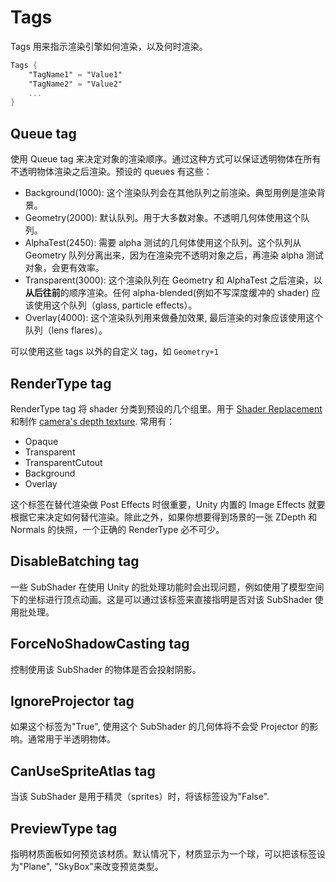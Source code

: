 # Tags                                                                                                                                                                                                                                                                                                                                                                                                                                                                                                                                                                                                                                                                                                                                                                                                                                                                                                                                                                                                                                                                                                                                                                                                                                                                                                                                                                                                                                                                                                                                                                                                                                                                                                                                                                                                                                                                                                                                                                                                                                                                                                                                                                                                                                                                                                                                                                 

Tags 用来指示渲染引擎如何渲染，以及何时渲染。

```glsl
Tags {
    "TagName1" = "Value1"
    "TagName2" = "Value2"
    ...
}

```

## Queue tag

使用 Queue tag 来决定对象的渲染顺序。通过这种方式可以保证透明物体在所有不透明物体渲染之后渲染。预设的 queues 有这些：

- Background(1000): 这个渲染队列会在其他队列之前渲染。典型用例是渲染背景。
- Geometry(2000): 默认队列。用于大多数对象。不透明几何体使用这个队列。
- AlphaTest(2450): 需要 alpha 测试的几何体使用这个队列。这个队列从 Geometry 队列分离出来，因为在渲染完不透明对象之后，再渲染 alpha 测试对象，会更有效率。
- Transparent(3000): 这个渲染队列在 Geometry 和 AlphaTest 之后渲染，以**从后往前**的顺序渲染。任何 alpha-blended(例如不写深度缓冲的 shader) 应该使用这个队列（glass, particle effects）。
- Overlay(4000): 这个渲染队列用来做叠加效果, 最后渲染的对象应该使用这个队列（lens flares）。

可以使用这些 tags 以外的自定义 tag，如 `Geometry+1`

## RenderType tag

RenderType tag 将 shader 分类到预设的几个组里。用于 [Shader Replacement](http://docs.unity3d.com/Manual/SL-ShaderReplacement.html) 和制作 [camera's depth texture](http://docs.unity3d.com/Manual/SL-CameraDepthTexture.html). 常用有：

- Opaque
- Transparent
- TransparentCutout
- Background
- Overlay

这个标签在替代渲染做 Post Effects 时很重要，Unity 内置的 Image Effects 就要根据它来决定如何替代渲染。除此之外，如果你想要得到场景的一张 ZDepth 和 Normals 的快照，一个正确的 RenderType 必不可少。

## DisableBatching tag

一些 SubShader 在使用 Unity 的批处理功能时会出现问题，例如使用了模型空间下的坐标进行顶点动画。这是可以通过该标签来直接指明是否对该 SubShader 使用批处理。

## ForceNoShadowCasting tag

控制使用该 SubShader 的物体是否会投射阴影。

## IgnoreProjector tag

如果这个标签为"True", 使用这个 SubShader 的几何体将不会受 Projector 的影响。通常用于半透明物体。

## CanUseSpriteAtlas tag

当该 SubShader 是用于精灵（sprites）时，将该标签设为"False".

## PreviewType tag

指明材质面板如何预览该材质。默认情况下，材质显示为一个球，可以把该标签设为"Plane", "SkyBox"来改变预览类型。
